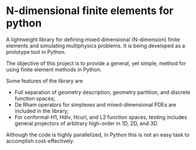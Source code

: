 # N-dimensional finite elements for python

A lightweight library for defining mixed dimensional (N-dimension) finite elements and simulating multiphysics problems. It is being developed as a prototype tool in Python.

The objective of this project is to provide a general, yet simple, method for using finite element methods in Python. 

Some features of the library are
*  Full separation of geometry description, geometry partition, and discrete function spaces;
*  De Rham operators for simplexes and mixed-dimensional PDEs are included in the library; 
*  For conformal-H1, Hdiv, Hcurl, and L2 function spaces, testing includes general projectors of arbitrary high-order in 1D, 2D, and 3D.

Although the code is highly parallelized, in Python this is not an easy task to accomplish cost-effectively. 
